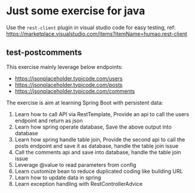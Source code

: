 # Just some exercise for java

Use the `rest-client` plugin in visual studio code for easy testing, ref: https://marketplace.visualstudio.com/items?itemName=humao.rest-client

## test-postcomments
This exercise mainly leverage below endpoints:
- https://jsonplaceholder.typicode.com/users
- https://jsonplaceholder.typicode.com/posts
- https://jsonplaceholder.typicode.com/comments

The exercise is aim at learning Spring Boot with persistent data:
1. Learn how to call API via RestTemplate, Provide an api to call the users endpoint and return as json
2. Learn how spring operate database, Save the above output into database
3. Learn how spring handle table join, Provide the second api to call the posts endpoint and save it as database, handle the table join issue
4. Call the comments api and save into database, handle the table join issue
5. Leverage @value to read parameters from config
6. Learn customize bean to reduce duplicated coding like building URL
7. Learn how to update data in spring
8. Learn exception handling with RestControllerAdvice